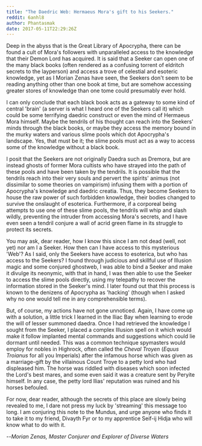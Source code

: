 ```yaml
---
title: "The Daedric Web: Hermaeus Mora's gift to his Seekers."
reddit: 6anhl8
author: Phantasmak
date: 2017-05-11T22:29:26Z
---
```


Deep in the abyss that is the Great Library of Apocrypha, there can be found a cult of Mora's followers with unparalleled access to the knowledge that their Demon Lord has acquired. It is said that a Seeker can open one of the many black books (often rendered as a confusing torrent of eldritch secrets to the layperson) and access a trove of celestial and esoteric knowledge, yet as I Morian Zenas have seen, the Seekers don't seem to be reading anything other than one book at time, but are somehow accessing greater stores of knowledge than one tome could presumably ever hold. 

I can only conclude that each black book acts as a gateway to some kind of central 'brain' (a server is what I heard one of the Seekers call it) which could be some terrifying daedric construct or even the mind of Hermaeus Mora himself. Maybe the tendrils of his thought can reach into the Seekers' minds through the black books, or maybe they access the memory bound in the murky waters and various slime pools which dot Apocrypha's landscape. Yes, that must be it; the slime pools must act as a way to access some of the knowledge without a black book. 

I posit that the Seekers are not originally Daedra such as Dremora, but are instead ghosts of former Mora cultists who have strayed into the path of these pools and have been taken by the tendrils. It is possible that the tendrils reach into their very souls and pervert the spirits' animus (not dissimilar to some theories on vampirism) infusing them with a portion of Apocrypha's knowledge and daedric creatia. Thus, they become Seekers to house the raw power of such forbidden knowledge, their bodies changed to survive the onslaught of esoterica. Furthermore, if a corporeal being attempts to use one of these slime pools, the tendrils will whip and slash wildly, preventing the intruder from accessing Mora's secrets, and I have even seen a tendril conjure a wall of acrid green flame in its struggle to protect its secrets.  

You may ask, dear reader, how I know this since I am not dead (well, not yet) nor am I a Seeker. How then can I have access to this mysterious 'Web'? As I said, only the Seekers have access to esoterica, but who has access to the Seekers? I found through judicious and skillful use of Illusion magic and some conjured ghostweb, I was able to bind a Seeker and make it divulge its neonymic, with that in hand, I was then able to use the Seeker to access the slime pools directly, using my telepathy to recover the information stored in the Seeker's mind. I later found out that this process is known to the denizens of Apocrypha as 'hacking' (though when I asked why no one would tell me in any comprehensible terms).

But, of course, my actions have not gone unnoticed. Again, I have come up with a solution, a little trick I learned in the Iliac Bay when learning to erode the will of lesser summoned daedra. Once I had retrieved the knowledge I sought from the Seeker, I placed a complex Illusion spell on it which would make it follow implanted mental commands and suggestions which could lie dormant until needed. This was a common technique spymasters would employ for nobles in Highrock, often called the *Cheval Troyen* (*Equus Troianus* for all you Imperials) after the infamous horse which was given as a marriage-gift by the villainous Count Troye to a petty lord who had displeased him. The horse was riddled with diseases which soon infected the Lord's best mares, and some even said it was a creature sent by Peryite himself. In any case, the petty lord Ilias' reputation was ruined and his horses befouled.

For now, dear reader, although the secrets of this place are slowly being revealed to me, I dare not press my luck by 'streaming' this message too long. I am conjuring this note to the Mundus, and urge anyone who finds it to take it to my friend, Divayth Fyr or to my apprentice Seif-ij Hidja who will know what to do with it.

--*Morian Zenas, Master Conjurer and Explorer of Diverse Waters*


